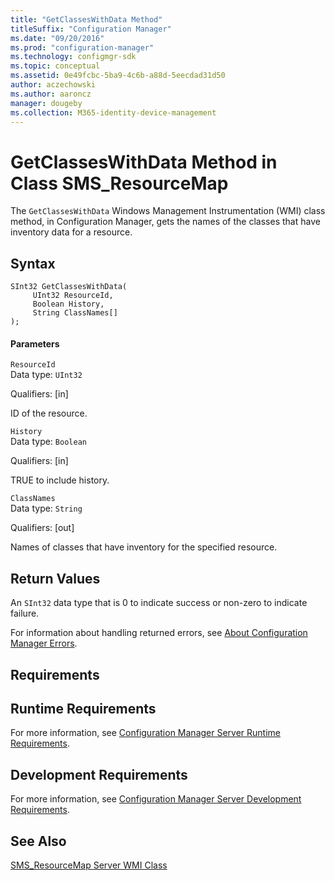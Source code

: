 ```yaml
---
title: "GetClassesWithData Method"
titleSuffix: "Configuration Manager"
ms.date: "09/20/2016"
ms.prod: "configuration-manager"
ms.technology: configmgr-sdk
ms.topic: conceptual
ms.assetid: 0e49fcbc-5ba9-4c6b-a88d-5eecdad31d50
author: aczechowski
ms.author: aaroncz
manager: dougeby
ms.collection: M365-identity-device-management
---
```

# GetClassesWithData Method in Class SMS_ResourceMap
The `GetClassesWithData` Windows Management Instrumentation (WMI) class method, in Configuration Manager, gets the names of the classes that have inventory data for a resource.  

## Syntax  

```  
SInt32 GetClassesWithData(  
     UInt32 ResourceId,  
     Boolean History,  
     String ClassNames[]  
);  
```  

#### Parameters  
 `ResourceId`  
 Data type: `UInt32`  

 Qualifiers: [in]  

 ID of the resource.  

 `History`  
 Data type: `Boolean`  

 Qualifiers: [in]  

 TRUE to include history.  

 `ClassNames`  
 Data type: `String`  

 Qualifiers: [out]  

 Names of classes that have inventory for the specified resource.  

## Return Values  
 An `SInt32` data type that is 0 to indicate success or non-zero to indicate failure.  

 For information about handling returned errors, see [About Configuration Manager Errors](../../../../../develop/core/understand/about-configuration-manager-errors.md).  

## Requirements  

## Runtime Requirements  
 For more information, see [Configuration Manager Server Runtime Requirements](../../../../../develop/core/reqs/server-runtime-requirements.md).  

## Development Requirements  
 For more information, see [Configuration Manager Server Development Requirements](../../../../../develop/core/reqs/server-development-requirements.md).  

## See Also  
 [SMS_ResourceMap Server WMI Class](../../../../../develop/reference/core/clients/manage/sms_resourcemap-server-wmi-class.md)

